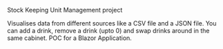 Stock Keeping Unit Management project

Visualises data from different sources like a CSV file and a  JSON file. You can add a drink, remove a drink (upto 0) and swap drinks around in the same cabinet. POC for a  Blazor Application.
